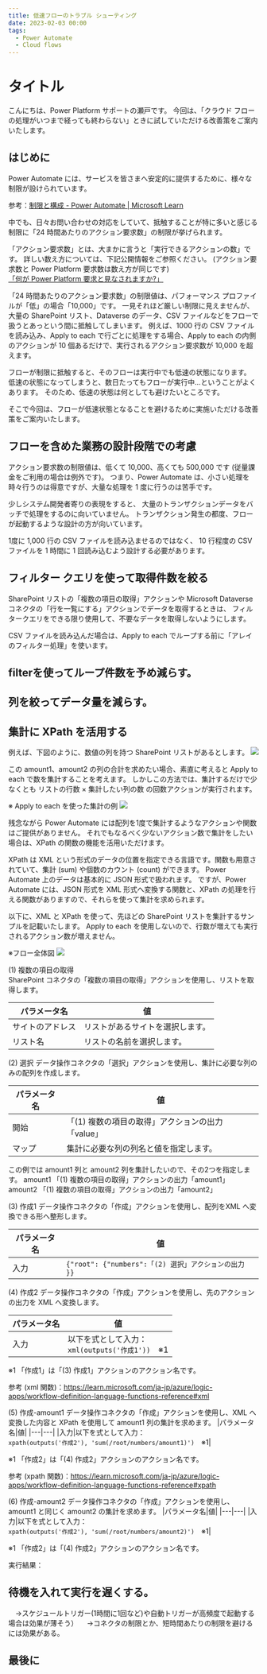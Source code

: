 ```yaml
---
title: 低速フローのトラブル シューティング
date: 2023-02-03 00:00
tags:
  - Power Automate
  - Cloud flows
---
```


# タイトル

こんにちは、Power Platform サポートの瀬戸です。
今回は、「クラウド フローの処理がいつまで経っても終わらない」ときに試していただける改善策をご案内いたします。

<!-- more -->

## はじめに
Power Automate には、サービスを皆さまへ安定的に提供するために、様々な制限が設けられています。

参考：[制限と構成 - Power Automate | Microsoft Learn](https://learn.microsoft.com/ja-jp/power-automate/limits-and-config)

中でも、日々お問い合わせの対応をしていて、抵触することが特に多いと感じる制限に「24 時間あたりのアクション要求数」の制限が挙げられます。

「アクション要求数」とは、大まかに言うと「実行できるアクションの数」です。
詳しい数え方については、下記公開情報をご参照ください。
(アクション要求数と Power Platform 要求数は数え方が同じです)  
[「何が Power Platform 要求と見なされますか?」](https://learn.microsoft.com/ja-jp/power-platform/admin/power-automate-licensing/types#what-counts-as-power-platform-request)

「24 時間あたりのアクション要求数」の制限値は、パフォーマンス プロファイルが「低」の場合「10,000」です。
一見それほど厳しい制限に見えませんが、大量の SharePoint リスト、Dataverse のデータ、CSV ファイルなどをフローで扱うとあっという間に抵触してしまいます。
例えば、1000 行の CSV ファイルを読み込み、Apply to each で行ごとに処理をする場合、Apply to each の内側のアクションが 10 個あるだけで、実行されるアクション要求数が 10,000 を超えます。

フローが制限に抵触すると、そのフローは実行中でも低速の状態になります。
低速の状態になってしまうと、数日たってもフローが実行中…ということがよくあります。
そのため、低速の状態は何としても避けたいところです。

そこで今回は、フローが低速状態となることを避けるために実施いただける改善策をご案内いたします。

## フローを含めた業務の設計段階での考慮
アクション要求数の制限値は、低くて 10,000、高くても 500,000 です (従量課金をご利用の場合は例外です)。
つまり、Power Automate は、小さい処理を時々行うのは得意ですが、大量な処理を 1 度に行うのは苦手です。

少しシステム開発者寄りの表現をすると、
大量のトランザクションデータをバッチで処理をするのに向いていません。
トランザクション発生の都度、フローが起動するような設計の方が向いています。

1度に 1,000 行の CSV ファイルを読み込ませるのではなく、
10 行程度の CSV ファイルを 1 時間に 1 回読み込むよう設計する必要があります。


## フィルター クエリを使って取得件数を絞る
SharePoint リストの「複数の項目の取得」アクションや Microsoft Dataverse コネクタの「行を一覧にする」アクションでデータを取得するときは、
フィルタークエリをできる限り使用して、不要なデータを取得しないようにします。

CSV ファイルを読み込んだ場合は、Apply to each でループする前に「アレイのフィルター処理」を使います。

## filterを使ってループ件数を予め減らす。
## 列を絞ってデータ量を減らす。

## 集計に XPath を活用する
例えば、下図のように、数値の列を持つ SharePoint リストがあるとします。
![](troubleshoot-throttling-flow/image01.png)

この amount1、amount2 の列の合計を求めたい場合、素直に考えると Apply to each で数を集計することを考えます。
しかしこの方法では、集計するだけで少なくとも リストの行数 × 集計したい列の数 の回数アクションが実行されます。

※ Apply to each を使った集計の例
![](troubleshoot-throttling-flow/image02.png)

残念ながら Power Automate には配列を1度で集計するようなアクションや関数はご提供がありません。
それでもなるべく少ないアクション数で集計をしたい場合は、XPath の関数の機能を活用いただけます。

XPath は XML という形式のデータの位置を指定できる言語です。関数も用意されていて、集計 (sum) や個数のカウント (count) ができます。
Power Automate 上のデータは基本的に JSON 形式で扱われます。
ですが、Power Automate には、JSON 形式を XML 形式へ変換する関数と、XPath の処理を行える関数がありますので、それらを使って集計を求められます。

以下に、XML と XPath を使って、先ほどの SharePoint リストを集計するサンプルを記載いたします。
Apply to each を使用しないので、行数が増えても実行されるアクション数が増えません。

※フロー全体図
![](troubleshoot-throttling-flow/image03.png)

(1) 複数の項目の取得  
SharePoint コネクタの「複数の項目の取得」アクションを使用し、リストを取得します。

|パラメータ名|値|
|---|---|
|サイトのアドレス|リストがあるサイトを選択します。|
|リスト名|リストの名前を選択します。|

(2) 選択
データ操作コネクタの「選択」アクションを使用し、集計に必要な列のみの配列を作成します。

|パラメータ名|値|
|---|---|
|開始|「(1) 複数の項目の取得」アクションの出力「value」|
|マップ|集計に必要な列の列名と値を指定します。|

この例では amount1 列と amount2 列を集計したいので、その2つを指定します。
	amount1	「(1) 複数の項目の取得」アクションの出力「amount1」
	amount2	「(1) 複数の項目の取得」アクションの出力「amount2」

(3) 作成1
データ操作コネクタの「作成」アクションを使用し、配列をXML へ変換できる形へ整形します。

|パラメータ名|値|
|---|---|
|入力|`{"root": {"numbers":「(2) 選択」アクションの出力  }}`|

(4) 作成2
データ操作コネクタの「作成」アクションを使用し、先のアクションの出力を XML へ変換します。

|パラメータ名|値|
|---|---|
|入力|以下を式として入力：<br>`xml(outputs('作成1'))`　※1|

※1 「作成1」は「(3) 作成1」アクションのアクション名です。

参考 (xml 関数)：https://learn.microsoft.com/ja-jp/azure/logic-apps/workflow-definition-language-functions-reference#xml

(5) 作成-amount1
データ操作コネクタの「作成」アクションを使用し、XML へ変換した内容と XPath を使用して amount1 列の集計を求めます。
|パラメータ名|値|
|---|---|
|入力|以下を式として入力：<br>`xpath(outputs('作成2'), 'sum(/root/numbers/amount1)')`　※1|

※1 「作成2」は「(4) 作成2」アクションのアクション名です。

参考 (xpath 関数)：https://learn.microsoft.com/ja-jp/azure/logic-apps/workflow-definition-language-functions-reference#xpath

(6) 作成-amount2
データ操作コネクタの「作成」アクションを使用し、amount1 と同じく amount2 の集計を求めます。
|パラメータ名|値|
|---|---|
|入力|以下を式として入力：<br>`xpath(outputs('作成2'), 'sum(/root/numbers/amount2)')`　※1|

※1 「作成2」は「(4) 作成2」アクションのアクション名です。

実行結果：


## 待機を入れて実行を遅くする。
　→スケジュールトリガー(1時間に1回など)や自動トリガーが高頻度で起動する場合は効果が薄そう）
　→コネクタの制限とか、短時間あたりの制限を避けるには効果がある。



## 最後に